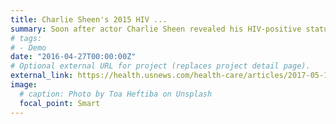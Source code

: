 ```yaml
---
title: Charlie Sheen's 2015 HIV ...
summary: Soon after actor Charlie Sheen revealed his HIV-positive status back in late 2015, rates of ...
# tags:
# - Demo
date: "2016-04-27T00:00:00Z"
# Optional external URL for project (replaces project detail page).
external_link: https://health.usnews.com/health-care/articles/2017-05-18/charlie-sheens-2015-hiv-disclosure-spiked-use-of-home-test-kits
image:
  # caption: Photo by Toa Heftiba on Unsplash
  focal_point: Smart
---
```

